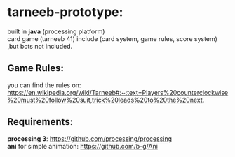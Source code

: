 # tarneeb-prototype:
built in **java** (processing platform) </br>
card game (tarneeb 41) include (card system, game rules, score system) ,but bots not included. </br>

## Game Rules:
you can find the rules on: 
https://en.wikipedia.org/wiki/Tarneeb#:~:text=Players%20counterclockwise%20must%20follow%20suit,trick%20leads%20to%20the%20next.

## Requirements:
**processing 3**: https://github.com/processing/processing </br>
**ani** for simple animation: https://github.com/b-g/Ani

